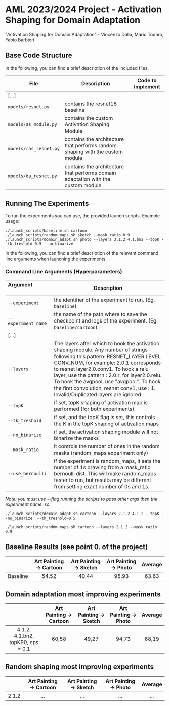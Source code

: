 # AML 2023/2024 Project - Activation Shaping for Domain Adaptation
"Activation Shaping for Domain Adaptation" - Vincenzo Dalia, Mario Todaro, Fabio Barbieri

## Base Code Structure
In the following, you can find a brief description of the included files.

| File | Description | Code to Implement |
| ---- | ----------- | ----------------- |
|[...]|
| `models/resnet.py` | contains the resnet18 baseline |
| `models/as_module.py` | contains the custom Activation Shaping Module |
| `models/ras_resnet.py` | contains the architecture that performs random shaping with the custom module |
| `models/da_resnet.py` | contains the architecture that performs domain adaptation with the custom module |

## Running The Experiments
To run the experiments you can use, the provided launch scripts. Example usage:
```
./launch_scripts/baseline.sh cartoon
./launch_scripts/random_maps.sh sketch --mask_ratio 0.9
./launch_scripts/domain_adapt.sh photo --layers 3.1.2 4.1.bn2 --topK --tk_treshold 0.5 --no_binarize
```

In the following, you can find a brief description of the relevant command line arguments when launching the experiments.

### Command Line Arguments (Hyperparameters)
| Argument &nbsp; &nbsp; &nbsp; &nbsp; &nbsp; &nbsp; &nbsp; &nbsp; &nbsp; &nbsp; &nbsp; &nbsp; &nbsp; &nbsp; &nbsp; &nbsp; &nbsp;&nbsp; &nbsp;  | Description |
| -------- | ----------- |
| `--experiment` | the identifier of the experiment to run. (Eg. `baseline`) |
| `--experiment_name` | the name of the path where to save the checkpoint and logs of the experiment. (Eg. `baseline/cartoon`) |
|[...]|
| `--layers` | The layers after which to hook the activation shaping module. Any number of strings following this pattern: RESNET_LAYER.LEVEL CONV_NUM, for example: 2.0.1 corresponds to resnet layer2.0.conv1. To hook a relu layer, use the pattern : 2.0.r, for layer2.0.relu. To hook the avgpool, use "avgpool". To hook the first convolution, resnet conv1, use : 1. Invalid/Duplicated layers are ignored. |
| `--topK` | if set, topK shaping of activation map is performed (for both experiments) |
| `--tk_treshold` | if set, and the topK flag is set, this controls the K in the topK shaping of activation maps |
| `--no_binarize` | if set, the activation shaping module will not binarize the masks |
| `--mask_ratio` | it controls the number of ones in the random masks (random_maps experiment only) |
| `--use_bernoulli` | if the experiment is random_maps, it sets the number of 1s drawing from a mask_ratio bernoulli dist. This will make random_maps faster to run, but results may be different from setting exact number of 0s and 1s. |


*Note: you must use --flag running the scripts to pass other args then the experiment name. so:*
```
./launch_scripts/domain_adapt.sh cartoon --layers 2.1.2 4.1.2 --topK --no_binarize  --tk_treshold=0.5

./launch_scripts/random_maps.sh cartoon --layers 2.1.2 --mask_ratio 0.9
```

## Baseline Results (see point 0. of the project)
|          | Art Painting &#8594; Cartoon | Art Painting &#8594; Sketch | Art Painting &#8594; Photo | Average |
| :------: | :--------------------------: | :-------------------------: | :------------------------: | :-----: |
| Baseline |            54.52             |             40.44           |            95.93           |  63.63  |


## Domain adaptation most improving experiments
|          | Art Painting &#8594; Cartoon | Art Painting &#8594; Sketch | Art Painting &#8594; Photo | Average |
| :------: | :--------------------------: | :-------------------------: | :------------------------: | :-----: |
| 4.1.2, 4.1.bn2, topK90, eps = 0.1 |            60,58             |             49,27           |            94,73           |  68,19  |

## Random shaping most improving experiments
|          | Art Painting &#8594; Cartoon | Art Painting &#8594; Sketch | Art Painting &#8594; Photo | Average |
| :------: | :--------------------------: | :-------------------------: | :------------------------: | :-----: |
| 2.1.2 |            ...             |             ...           |            ...           |  ...  |
